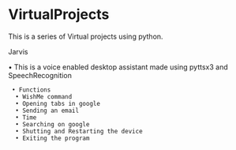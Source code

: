# VirtualProjects

This is a series of Virtual projects using python.








Jarvis


• This is a voice enabled desktop assistant made using pyttsx3 and SpeechRecognition
     
     
     • Functions
      • WishMe command
      • Opening tabs in google
      • Sending an email
      • Time
      • Searching on google
      • Shutting and Restarting the device
      • Exiting the program
      
